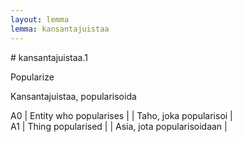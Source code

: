```yaml
---
layout: lemma
lemma: kansantajuistaa
---
```


<div class="sense">
# <span class="sensename">kansantajuistaa.1</span>

<span class="description">Popularize</span>

<span class="description">Kansantajuistaa, popularisoida</span>

A0 | Entity who popularises |   | Taho, joka popularisoi |  
A1 | Thing popularised |   | Asia, jota popularisoidaan |  

</div>


